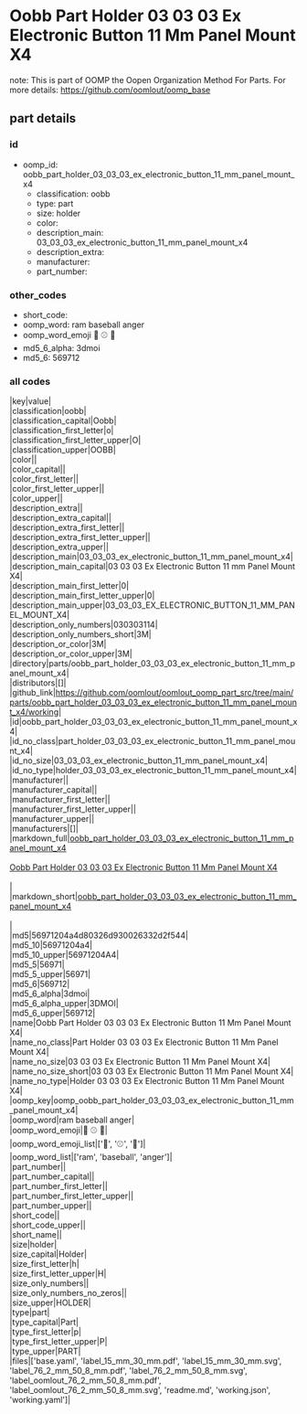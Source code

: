 # Oobb Part Holder 03 03 03 Ex Electronic Button 11 Mm Panel Mount X4  

note: This is part of OOMP the Oopen Organization Method For Parts. For more details: https://github.com/oomlout/oomp_base

##  part details





### id
* oomp_id: oobb_part_holder_03_03_03_ex_electronic_button_11_mm_panel_mount_x4
  * classification: oobb
  * type: part
  * size: holder
  * color: 
  * description_main: 03_03_03_ex_electronic_button_11_mm_panel_mount_x4
  * description_extra: 
  * manufacturer: 
  * part_number: 

### other_codes
* short_code: 
* oomp_word: ram baseball anger
* oomp_word_emoji :ram: :baseball: :anger:
* md5_6_alpha: 3dmoi
* md5_6: 569712

### all codes 
|key|value|  
|classification|oobb|  
|classification_capital|Oobb|  
|classification_first_letter|o|  
|classification_first_letter_upper|O|  
|classification_upper|OOBB|  
|color||  
|color_capital||  
|color_first_letter||  
|color_first_letter_upper||  
|color_upper||  
|description_extra||  
|description_extra_capital||  
|description_extra_first_letter||  
|description_extra_first_letter_upper||  
|description_extra_upper||  
|description_main|03_03_03_ex_electronic_button_11_mm_panel_mount_x4|  
|description_main_capital|03 03 03 Ex Electronic Button 11 mm Panel Mount X4|  
|description_main_first_letter|0|  
|description_main_first_letter_upper|0|  
|description_main_upper|03_03_03_EX_ELECTRONIC_BUTTON_11_MM_PANEL_MOUNT_X4|  
|description_only_numbers|030303114|  
|description_only_numbers_short|3M|  
|description_or_color|3M|  
|description_or_color_upper|3M|  
|directory|parts/oobb_part_holder_03_03_03_ex_electronic_button_11_mm_panel_mount_x4|  
|distributors|[]|  
|github_link|https://github.com/oomlout/oomlout_oomp_part_src/tree/main/parts/oobb_part_holder_03_03_03_ex_electronic_button_11_mm_panel_mount_x4/working|  
|id|oobb_part_holder_03_03_03_ex_electronic_button_11_mm_panel_mount_x4|  
|id_no_class|part_holder_03_03_03_ex_electronic_button_11_mm_panel_mount_x4|  
|id_no_size|03_03_03_ex_electronic_button_11_mm_panel_mount_x4|  
|id_no_type|holder_03_03_03_ex_electronic_button_11_mm_panel_mount_x4|  
|manufacturer||  
|manufacturer_capital||  
|manufacturer_first_letter||  
|manufacturer_first_letter_upper||  
|manufacturer_upper||  
|manufacturers|[]|  
|markdown_full|[oobb_part_holder_03_03_03_ex_electronic_button_11_mm_panel_mount_x4](https://github.com/oomlout/oomlout_oomp_part_src/tree/main/parts/oobb_part_holder_03_03_03_ex_electronic_button_11_mm_panel_mount_x4/working)<br>[](https://github.com/oomlout/oomlout_oomp_part_src/tree/main/parts/oobb_part_holder_03_03_03_ex_electronic_button_11_mm_panel_mount_x4/working)<br>[Oobb Part Holder 03 03 03 Ex Electronic Button 11 Mm Panel Mount X4](https://github.com/oomlout/oomlout_oomp_part_src/tree/main/parts/oobb_part_holder_03_03_03_ex_electronic_button_11_mm_panel_mount_x4/working)<br><br>|  
|markdown_short|[oobb_part_holder_03_03_03_ex_electronic_button_11_mm_panel_mount_x4](https://github.com/oomlout/oomlout_oomp_part_src/tree/main/parts/oobb_part_holder_03_03_03_ex_electronic_button_11_mm_panel_mount_x4/working)<br><br>|  
|md5|56971204a4d80326d930026332d2f544|  
|md5_10|56971204a4|  
|md5_10_upper|56971204A4|  
|md5_5|56971|  
|md5_5_upper|56971|  
|md5_6|569712|  
|md5_6_alpha|3dmoi|  
|md5_6_alpha_upper|3DMOI|  
|md5_6_upper|569712|  
|name|Oobb Part Holder 03 03 03 Ex Electronic Button 11 Mm Panel Mount X4|  
|name_no_class|Part Holder 03 03 03 Ex Electronic Button 11 Mm Panel Mount X4|  
|name_no_size|03 03 03 Ex Electronic Button 11 Mm Panel Mount X4|  
|name_no_size_short|03 03 03 Ex Electronic Button 11 Mm Panel Mount X4|  
|name_no_type|Holder 03 03 03 Ex Electronic Button 11 Mm Panel Mount X4|  
|oomp_key|oomp_oobb_part_holder_03_03_03_ex_electronic_button_11_mm_panel_mount_x4|  
|oomp_word|ram baseball anger|  
|oomp_word_emoji|:ram: :baseball: :anger:|  
|oomp_word_emoji_list|[':ram:', ':baseball:', ':anger:']|  
|oomp_word_list|['ram', 'baseball', 'anger']|  
|part_number||  
|part_number_capital||  
|part_number_first_letter||  
|part_number_first_letter_upper||  
|part_number_upper||  
|short_code||  
|short_code_upper||  
|short_name||  
|size|holder|  
|size_capital|Holder|  
|size_first_letter|h|  
|size_first_letter_upper|H|  
|size_only_numbers||  
|size_only_numbers_no_zeros||  
|size_upper|HOLDER|  
|type|part|  
|type_capital|Part|  
|type_first_letter|p|  
|type_first_letter_upper|P|  
|type_upper|PART|  
|files|['base.yaml', 'label_15_mm_30_mm.pdf', 'label_15_mm_30_mm.svg', 'label_76_2_mm_50_8_mm.pdf', 'label_76_2_mm_50_8_mm.svg', 'label_oomlout_76_2_mm_50_8_mm.pdf', 'label_oomlout_76_2_mm_50_8_mm.svg', 'readme.md', 'working.json', 'working.yaml']|  
